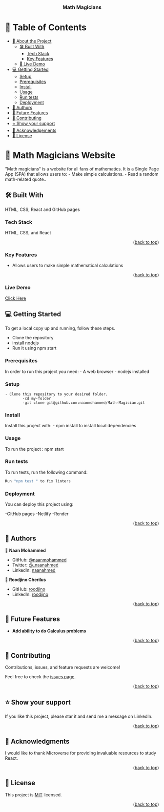 <a name="readme-top"></a>

<div align="center">
  <h3><b>Math Magicians</b></h3>
</div>

<!-- TABLE OF CONTENTS -->

# 📗 Table of Contents

- [📖 About the Project](#about-project)
  - [🛠 Built With](#built-with)
    - [Tech Stack](#tech-stack)
    - [Key Features](#key-features)
  - [🚀 Live Demo](#live-demo)
- [💻 Getting Started](#getting-started)
  - [Setup](#setup)
  - [Prerequisites](#prerequisites)
  - [Install](#install)
  - [Usage](#usage)
   - [Run tests](#run-tests)
  - [Deployment](#deployment)
- [👥 Authors](#authors)
- [🔭 Future Features](#future-features)
- [🤝 Contributing](#contributing)
- [⭐️ Show your support](#support)
- [🙏 Acknowledgements](#acknowledgements)
- [📝 License](#license)

<!-- PROJECT DESCRIPTION -->

# 📖 Math Magicians Website <a name="about-project"></a>

"Math magicians" is a website for all fans of mathematics. It is a Single Page App (SPA) that allows users to:
    - Make simple calculations.
    - Read a random math-related quote..

## 🛠 Built With <a name="built-with"></a> 
HTML, CSS, React and GitHub pages

### Tech Stack <a name="tech-stack"></a> 
HTML, CSS, and React

<p align="right">(<a href="#readme-top">back to top</a>)</p>
<!-- Features -->

### Key Features <a name="key-features"></a>

- Allows users to make simple mathematical calculations

<p align="right">(<a href="#readme-top">back to top</a>)</p>

### Live Demo
[Click Here](https://naans-calculator.onrender.com/)

<!-- GETTING STARTED -->

## 💻 Getting Started <a name="getting-started"></a>

To get a local copy up and running, follow these steps.
  - Clone the repository
  - install nodejs 
  - Run it using npm start

### Prerequisites

In order to run this project you need:
    - A web browser
    - nodejs installed

### Setup

    - Clone this repository to your desired folder.
            -cd my-folder
            -git clone git@github.com:naanmohammed/Math-Magician.git

### Install

Install this project with:
    - npm install to install local dependencies

### Usage

To run the project :
    npm start

### Run tests

To run tests, run the following command:

```sh
Run "npm test " to fix linters 
```


### Deployment

You can deploy this project using:

  -GitHub pages
  -Netlify
  -Render


<p align="right">(<a href="#readme-top">back to top</a>)</p>
  
<!-- AUTHORS -->

## 👥 Authors <a name="authors"></a>

👤 **Naan Mohammed**

- GitHub: [@naanmohammed](https://github.com/naanmohammed)
- Twitter: [@_naanahmed](https://twitter.com/_naanahmed_)
- LinkedIn: [naanahmed](https://linkedin.com/in/naanahmed)

👤 **Roodjino Cherilus**

- GitHub: [roodjino](https://github.com/roodjinocherilus)
- LinkedIn: [roodjino](https://www.linkedin.com/in/roodjinocherilus/)


<p align="right">(<a href="#readme-top">back to top</a>)</p>

<!-- FUTURE FEATURES -->

## 🔭 Future Features <a name="future-features"></a>

- **Add ability to do Calculus problems**


<p align="right">(<a href="#readme-top">back to top</a>)</p>

<!-- CONTRIBUTING -->

## 🤝 Contributing <a name="contributing"></a>

Contributions, issues, and feature requests are welcome!

Feel free to check the [issues page](https://github.com/naanmohammed/Math-Magician/issues).

<p align="right">(<a href="#readme-top">back to top</a>)</p>

<!-- SUPPORT -->

## ⭐️ Show your support <a name="support"></a>

If you like this project, please star it and send me a message on LinkedIn.

<p align="right">(<a href="#readme-top">back to top</a>)</p>

<!-- ACKNOWLEDGEMENTS -->

## 🙏 Acknowledgments <a name="acknowledgements"></a>

I would like to thank Microverse for providing invaluable resources to study React.

<p align="right">(<a href="#readme-top">back to top</a>)</p>


<!-- LICENSE -->

## 📝 License <a name="license"></a>

This project is [MIT](./LICENSE) licensed.


<p align="right">(<a href="#readme-top">back to top</a>)</p>
